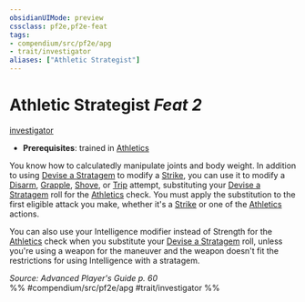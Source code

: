 ```yaml
---
obsidianUIMode: preview
cssclass: pf2e,pf2e-feat
tags:
- compendium/src/pf2e/apg
- trait/investigator
aliases: ["Athletic Strategist"]
---
```

# Athletic Strategist  *Feat 2*  
[investigator](../../rules/traits/investigator-apg.md)  

- **Prerequisites**: trained in [Athletics](../skills.md#Athletics)

You know how to calculatedly manipulate joints and body weight. In addition to using [Devise a Stratagem](../../rules/actions/devise-a-stratagem-apg.md) to modify a [Strike](../../rules/actions/strike.md), you can use it to modify a [Disarm](../../rules/actions/disarm.md), [Grapple](../../rules/actions/grapple.md), [Shove](../../rules/actions/shove.md), or [Trip](../../rules/actions/trip.md) attempt, substituting your [Devise a Stratagem](../../rules/actions/devise-a-stratagem-apg.md) roll for the [Athletics](../skills.md#Athletics) check. You must apply the substitution to the first eligible attack you make, whether it's a [Strike](../../rules/actions/strike.md) or one of the [Athletics](../skills.md#Athletics) actions.

You can also use your Intelligence modifier instead of Strength for the [Athletics](../skills.md#Athletics) check when you substitute your [Devise a Stratagem](../../rules/actions/devise-a-stratagem-apg.md) roll, unless you're using a weapon for the maneuver and the weapon doesn't fit the restrictions for using Intelligence with a stratagem.

*Source: Advanced Player's Guide p. 60*  
%% #compendium/src/pf2e/apg #trait/investigator %%